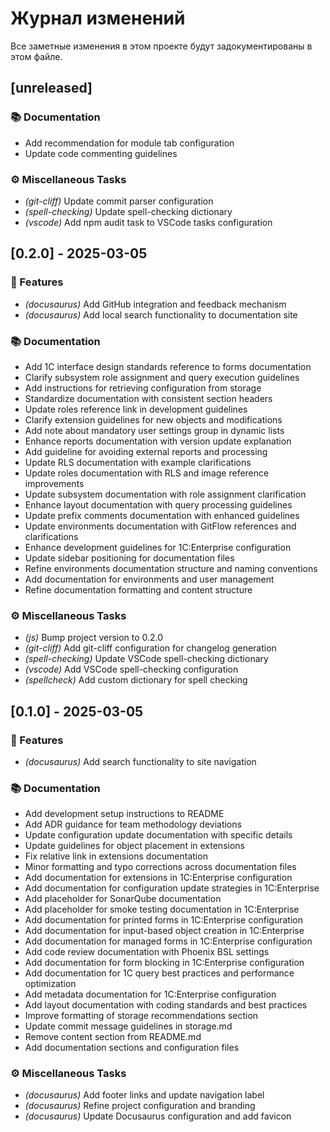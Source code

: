 # Журнал изменений

Все заметные изменения в этом проекте будут задокументированы в этом файле.

## [unreleased]

### 📚 Documentation

- Add recommendation for module tab configuration
- Update code commenting guidelines

### ⚙️ Miscellaneous Tasks

- *(git-cliff)* Update commit parser configuration
- *(spell-checking)* Update spell-checking dictionary
- *(vscode)* Add npm audit task to VSCode tasks configuration

## [0.2.0] - 2025-03-05

### 🚀 Features

- *(docusaurus)* Add GitHub integration and feedback mechanism
- *(docusaurus)* Add local search functionality to documentation site

### 📚 Documentation

- Add 1C interface design standards reference to forms documentation
- Clarify subsystem role assignment and query execution guidelines
- Add instructions for retrieving configuration from storage
- Standardize documentation with consistent section headers
- Update roles reference link in development guidelines
- Clarify extension guidelines for new objects and modifications
- Add note about mandatory user settings group in dynamic lists
- Enhance reports documentation with version update explanation
- Add guideline for avoiding external reports and processing
- Update RLS documentation with example clarifications
- Update roles documentation with RLS and image reference improvements
- Update subsystem documentation with role assignment clarification
- Enhance layout documentation with query processing guidelines
- Update prefix comments documentation with enhanced guidelines
- Update environments documentation with GitFlow references and clarifications
- Enhance development guidelines for 1C:Enterprise configuration
- Update sidebar positioning for documentation files
- Refine environments documentation structure and naming conventions
- Add documentation for environments and user management
- Refine documentation formatting and content structure

### ⚙️ Miscellaneous Tasks

- *(js)* Bump project version to 0.2.0
- *(git-cliff)* Add git-cliff configuration for changelog generation
- *(spell-checking)* Update VSCode spell-checking dictionary
- *(vscode)* Add VSCode spell-checking configuration
- *(spellcheck)* Add custom dictionary for spell checking

## [0.1.0] - 2025-03-05

### 🚀 Features

- *(docusaurus)* Add search functionality to site navigation

### 📚 Documentation

- Add development setup instructions to README
- Add ADR guidance for team methodology deviations
- Update configuration update documentation with specific details
- Update guidelines for object placement in extensions
- Fix relative link in extensions documentation
- Minor formatting and typo corrections across documentation files
- Add documentation for extensions in 1C:Enterprise configuration
- Add documentation for configuration update strategies in 1C:Enterprise
- Add placeholder for SonarQube documentation
- Add placeholder for smoke testing documentation in 1C:Enterprise
- Add documentation for printed forms in 1C:Enterprise configuration
- Add documentation for input-based object creation in 1C:Enterprise
- Add documentation for managed forms in 1C:Enterprise configuration
- Add code review documentation with Phoenix BSL settings
- Add documentation for form blocking in 1C:Enterprise configuration
- Add documentation for 1C query best practices and performance optimization
- Add metadata documentation for 1C:Enterprise configuration
- Add layout documentation with coding standards and best practices
- Improve formatting of storage recommendations section
- Update commit message guidelines in storage.md
- Remove content section from README.md
- Add documentation sections and configuration files

### ⚙️ Miscellaneous Tasks

- *(docusaurus)* Add footer links and update navigation label
- *(docusaurus)* Refine project configuration and branding
- *(docusaurus)* Update Docusaurus configuration and add favicon

<!-- Сгенерировано с помощью git-cliff -->
